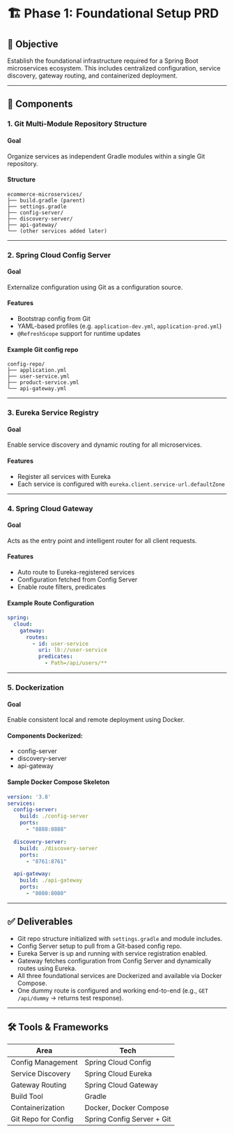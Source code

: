 # 🏗️ Phase 1: Foundational Setup PRD

## 🎯 Objective
Establish the foundational infrastructure required for a Spring Boot microservices ecosystem. This includes centralized configuration, service discovery, gateway routing, and containerized deployment.

---

## 🧱 Components

### 1. Git Multi-Module Repository Structure

#### Goal
Organize services as independent Gradle modules within a single Git repository.

#### Structure
```
ecommerce-microservices/
├── build.gradle (parent)
├── settings.gradle
├── config-server/
├── discovery-server/
├── api-gateway/
└── (other services added later)
```

---

### 2. Spring Cloud Config Server

#### Goal
Externalize configuration using Git as a configuration source.

#### Features
- Bootstrap config from Git
- YAML-based profiles (e.g. `application-dev.yml`, `application-prod.yml`)
- `@RefreshScope` support for runtime updates

#### Example Git config repo
```
config-repo/
├── application.yml
├── user-service.yml
├── product-service.yml
└── api-gateway.yml
```

---

### 3. Eureka Service Registry

#### Goal
Enable service discovery and dynamic routing for all microservices.

#### Features
- Register all services with Eureka
- Each service is configured with `eureka.client.service-url.defaultZone`

---

### 4. Spring Cloud Gateway

#### Goal
Acts as the entry point and intelligent router for all client requests.

#### Features
- Auto route to Eureka-registered services
- Configuration fetched from Config Server
- Enable route filters, predicates

#### Example Route Configuration
```yaml
spring:
  cloud:
    gateway:
      routes:
        - id: user-service
          uri: lb://user-service
          predicates:
            - Path=/api/users/**
```

---

### 5. Dockerization

#### Goal
Enable consistent local and remote deployment using Docker.

#### Components Dockerized:
- config-server
- discovery-server
- api-gateway

#### Sample Docker Compose Skeleton
```yaml
version: '3.8'
services:
  config-server:
    build: ./config-server
    ports:
      - "8888:8888"

  discovery-server:
    build: ./discovery-server
    ports:
      - "8761:8761"

  api-gateway:
    build: ./api-gateway
    ports:
      - "8080:8080"
```

---

## ✅ Deliverables

- Git repo structure initialized with `settings.gradle` and module includes.
- Config Server setup to pull from a Git-based config repo.
- Eureka Server is up and running with service registration enabled.
- Gateway fetches configuration from Config Server and dynamically routes using Eureka.
- All three foundational services are Dockerized and available via Docker Compose.
- One dummy route is configured and working end-to-end (e.g., `GET /api/dummy` → returns test response).

---

## 🛠️ Tools & Frameworks

| Area              | Tech                        |
|-------------------|-----------------------------|
| Config Management | Spring Cloud Config         |
| Service Discovery | Spring Cloud Eureka         |
| Gateway Routing   | Spring Cloud Gateway        |
| Build Tool        | Gradle                      |
| Containerization  | Docker, Docker Compose      |
| Git Repo for Config | Spring Config Server + Git |